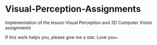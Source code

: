 # Visual-Perception-Assignments
Implementation of the lesson Visual Perception and 3D Computer Vision assignments

If this work helps you, please give me a star. Love you~
